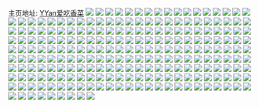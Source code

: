主页地址: [YYan爱吃香菜](https://weibo.com/u/6401293589) 
![](https://wx4.sinaimg.cn/mw2000/006ZdaSNly1gxb7laqv2bj31pc29skjl.jpg) 
![](https://wx4.sinaimg.cn/mw2000/006ZdaSNly1gxb7lb8nomj31pc22me81.jpg) 
![](https://wx4.sinaimg.cn/mw2000/006ZdaSNly1gwxgr3rjz4j30u0140wkq.jpg) 
![](https://wx4.sinaimg.cn/mw2000/006ZdaSNly1gwmm15zw0nj32dc2dchdu.jpg) 
![](https://wx4.sinaimg.cn/mw2000/006ZdaSNly1gwmm16plf5j31hc1hce4p.jpg) 
![](https://wx4.sinaimg.cn/mw2000/006ZdaSNly1gwmm17qx57j31hc1hchdt.jpg) 
![](https://wx4.sinaimg.cn/mw2000/006ZdaSNly1gwmm18pubkj31hc1hdb0h.jpg) 
![](https://wx4.sinaimg.cn/mw2000/006ZdaSNly1gwmm1cpi5mj32dc2dchdv.jpg) 
![](https://wx4.sinaimg.cn/mw2000/006ZdaSNly1gwmm19y37tj31hc1hcqv7.jpg) 
![](https://wx4.sinaimg.cn/mw2000/006ZdaSNly1gwmm1ayg9jj31s02dcx6p.jpg) 
![](https://wx4.sinaimg.cn/mw2000/006ZdaSNly1gwmm37mv9cj31hc13ze28.jpg) 
![](https://wx4.sinaimg.cn/mw2000/006ZdaSNly1gwmm37ycntj30u0140k4f.jpg) 
![](https://wx4.sinaimg.cn/mw2000/006ZdaSNly1gwlwnd4wjkj36md5co7wp.jpg) 
![](https://wx4.sinaimg.cn/mw2000/006ZdaSNly1gwlwnivq8ej30qw0tj74n.jpg) 
![](https://wx4.sinaimg.cn/mw2000/006ZdaSNly1gwlwngpq1fj374w5conpi.jpg) 
![](https://wx4.sinaimg.cn/mw2000/006ZdaSNly1gwlwnhhjo1j325q2ndnd7.jpg) 
![](https://wx4.sinaimg.cn/mw2000/006ZdaSNly1gwlwp2ibd8j374w5coe88.jpg) 
![](https://wx4.sinaimg.cn/mw2000/006ZdaSNly1gwlwp6gwqmj374w5cohe0.jpg) 
![](https://wx4.sinaimg.cn/mw2000/006ZdaSNly1gwlwaqhkzpj30qw17fq6c.jpg) 
![](https://wx4.sinaimg.cn/mw2000/006ZdaSNly1gwlwa8yb7xj31yp340qv5.jpg) 
![](https://wx4.sinaimg.cn/mw2000/006ZdaSNly1gwjg4rhao8j30u01fogps.jpg) 
![](https://wx4.sinaimg.cn/mw2000/006ZdaSNly1gweqot7ngyj30lc0sg452.jpg) 
![](https://wx4.sinaimg.cn/mw2000/006ZdaSNly1gweqqpre3lj30qw10ejso.jpg) 
![](https://wx4.sinaimg.cn/mw2000/006ZdaSNly1gw2u7l8t25j34fm2pcnpe.jpg) 
![](https://wx4.sinaimg.cn/mw2000/006ZdaSNly1gw2u9curv7j35co74wqvc.jpg) 
![](https://wx4.sinaimg.cn/mw2000/006ZdaSNly1gw22bswsaij34so3v9e83.jpg) 
![](https://wx4.sinaimg.cn/mw2000/006ZdaSNly1gw22bvnx7dj35co74wx6v.jpg) 
![](https://wx4.sinaimg.cn/mw2000/006ZdaSNly1gw22bw3ng8j30o00qawnk.jpg) 
![](https://wx4.sinaimg.cn/mw2000/006ZdaSNly1gw22byq3t3j35co74wb2f.jpg) 
![](https://wx4.sinaimg.cn/mw2000/006ZdaSNly1gw22c0a990j341o5p0x6s.jpg) 
![](https://wx4.sinaimg.cn/mw2000/006ZdaSNly1gvyfl2p2ewj374w5cokjt.jpg) 
![](https://wx4.sinaimg.cn/mw2000/006ZdaSNly1gvyfl5iwa1j374w5cox6w.jpg) 
![](https://wx4.sinaimg.cn/mw2000/006ZdaSNly1gvyfl82jdjj374w5coe88.jpg) 
![](https://wx4.sinaimg.cn/mw2000/006ZdaSNly1gvyflamkn4j374w5co7wp.jpg) 
![](https://wx4.sinaimg.cn/mw2000/006ZdaSNly1gvyflbacxkj31hc0o07fr.jpg) 
![](https://wx4.sinaimg.cn/mw2000/006ZdaSNly1gvyflded85j35co74wb2g.jpg) 
![](https://wx4.sinaimg.cn/mw2000/006ZdaSNly1gvyfldxc93j31hc0o0amg.jpg) 
![](https://wx4.sinaimg.cn/mw2000/006ZdaSNly1gvyfleddijj31hc0o0gz7.jpg) 
![](https://wx4.sinaimg.cn/mw2000/006ZdaSNly1gvyflghyefj374w5cox6w.jpg) 
![](https://wx4.sinaimg.cn/mw2000/006ZdaSNly1gvyflheolnj30o01hctl7.jpg) 
![](https://wx4.sinaimg.cn/mw2000/006ZdaSNly1gvyflhxoz4j30o01hch1e.jpg) 
![](https://wx4.sinaimg.cn/mw2000/006ZdaSNly1gvwdxqnvy0j30u016pq8y.jpg) 
![](https://wx4.sinaimg.cn/mw2000/006ZdaSNly1gvwdxru0y5j31w8342b29.jpg) 
![](https://wx4.sinaimg.cn/mw2000/006ZdaSNly1gvii43f3ucj61400u0woh02.jpg) 
![](https://wx4.sinaimg.cn/mw2000/006ZdaSNly1gvii43p6gjj61400u0n9102.jpg) 
![](https://wx4.sinaimg.cn/mw2000/006ZdaSNly1gvii44js1qj61400u0tim02.jpg) 
![](https://wx4.sinaimg.cn/mw2000/006ZdaSNly1gvii44v3t7j61400u07dt02.jpg) 
![](https://wx4.sinaimg.cn/mw2000/006ZdaSNly1gvii45i5e6j61400u049902.jpg) 
![](https://wx4.sinaimg.cn/mw2000/006ZdaSNly1gvii457vvlj61400u0n7b02.jpg) 
![](https://wx4.sinaimg.cn/mw2000/006ZdaSNly1gvii45tub4j61400u04by02.jpg) 
![](https://wx4.sinaimg.cn/mw2000/006ZdaSNly1gvii462qr9j61400u07fq02.jpg) 
![](https://wx4.sinaimg.cn/mw2000/006ZdaSNly1gvi5c2z3r4j620e340npd02.jpg) 
![](https://wx4.sinaimg.cn/mw2000/006ZdaSNly1gvi5bugn2ij622d33rb2902.jpg) 
![](https://wx4.sinaimg.cn/mw2000/006ZdaSNly1gv5g52cj5ij60rv114qe702.jpg) 
![](https://wx4.sinaimg.cn/mw2000/006ZdaSNly1gv4ut6atl0j31z43424qp.jpg) 
![](https://wx4.sinaimg.cn/mw2000/006ZdaSNly1gv4utwoivmj62c03401kz02.jpg) 
![](https://wx4.sinaimg.cn/mw2000/006ZdaSNly1gv3l624gl4j65co74wx6w02.jpg) 
![](https://wx4.sinaimg.cn/mw2000/006ZdaSNly1guwbxdh5aaj657p5xex6u02.jpg) 
![](https://wx4.sinaimg.cn/mw2000/006ZdaSNly1guwbxf8ii7j666e462nph02.jpg) 
![](https://wx4.sinaimg.cn/mw2000/006ZdaSNly1guvg44xcimj674w5co4qw02.jpg) 
![](https://wx4.sinaimg.cn/mw2000/006ZdaSNgy1guuxahri6jj65co74wkjs02.jpg) 
![](https://wx4.sinaimg.cn/mw2000/006ZdaSNgy1guuxakmqglj674w5co4qw02.jpg) 
![](https://wx4.sinaimg.cn/mw2000/006ZdaSNly1gut7t11iafj65co74w7wp02.jpg) 
![](https://wx4.sinaimg.cn/mw2000/006ZdaSNly1gut7t1qjk1j61hc0o04c902.jpg) 
![](https://wx4.sinaimg.cn/mw2000/006ZdaSNly1gut7t27ak9j60o01hc7iq02.jpg) 
![](https://wx4.sinaimg.cn/mw2000/006ZdaSNly1gut7t5sx66j674w5co1l602.jpg) 
![](https://wx4.sinaimg.cn/mw2000/006ZdaSNly1gut7t6y3qzj31hc0o0dv7.jpg) 
![](https://wx4.sinaimg.cn/mw2000/006ZdaSNly1gut7t9ognfj65co74wx6w02.jpg) 
![](https://wx4.sinaimg.cn/mw2000/006ZdaSNly1gut7taaptpj60o01hcalp02.jpg) 
![](https://wx4.sinaimg.cn/mw2000/006ZdaSNly1gut7teenq7j674w5cox6y02.jpg) 
![](https://wx4.sinaimg.cn/mw2000/006ZdaSNly1gut7thzcgaj65co74wb2f02.jpg) 
![](https://wx4.sinaimg.cn/mw2000/006ZdaSNly1gut7tmipbvj35co74w7wp.jpg) 
![](https://wx4.sinaimg.cn/mw2000/006ZdaSNly1gut7tr0duwj65co74wkjv02.jpg) 
![](https://wx4.sinaimg.cn/mw2000/006ZdaSNly1gut7tu4jhtj35co74wkjr.jpg) 
![](https://wx4.sinaimg.cn/mw2000/006ZdaSNly1gut7tul3rij60qw0ff0v502.jpg) 
![](https://wx4.sinaimg.cn/mw2000/006ZdaSNly1gut7tz0pmuj65co74whe002.jpg) 
![](https://wx4.sinaimg.cn/mw2000/006ZdaSNly1gut7u2ok4jj35co74wnpm.jpg) 
![](https://wx4.sinaimg.cn/mw2000/006ZdaSNly1gumv5msq81j621p33l7wh02.jpg) 
![](https://wx4.sinaimg.cn/mw2000/006ZdaSNly1gudlscsb0qj674w5cou1402.jpg) 
![](https://wx4.sinaimg.cn/mw2000/006ZdaSNly1gudlsere0oj60tq07z3zc02.jpg) 
![](https://wx4.sinaimg.cn/mw2000/006ZdaSNly1gudlsg5x3tj60u0092t9g02.jpg) 
![](https://wx4.sinaimg.cn/mw2000/006ZdaSNly1gudlskz7yrj61qm340u0x02.jpg) 
![](https://wx4.sinaimg.cn/mw2000/006ZdaSNly1gu4hb4rwepj336h3pu4qq.jpg) 
![](https://wx4.sinaimg.cn/mw2000/006ZdaSNly1gtnhqq377hj33402c0x6h.jpg) 
![](https://wx4.sinaimg.cn/mw2000/006ZdaSNly1gtl2l066v1j31mu340npd.jpg) 
![](https://wx4.sinaimg.cn/mw2000/006ZdaSNly1gtl2l1pc9xj32c03407wi.jpg) 
![](https://wx4.sinaimg.cn/mw2000/006ZdaSNly1gtl2l3j4lpj32c0340e82.jpg) 
![](https://wx4.sinaimg.cn/mw2000/006ZdaSNly1gtl2l62witj32c0340u0x.jpg) 
![](https://wx4.sinaimg.cn/mw2000/006ZdaSNly1gtl2lb2t38j3340340kjn.jpg) 
![](https://wx4.sinaimg.cn/mw2000/006ZdaSNly1gtl2ldkneej31iu340kjl.jpg) 
![](https://wx4.sinaimg.cn/mw2000/006ZdaSNly1gtl2lf1q4dj31s025kb1j.jpg) 
![](https://wx4.sinaimg.cn/mw2000/006ZdaSNly1gtl2liweryj33402c0hdu.jpg) 
![](https://wx4.sinaimg.cn/mw2000/006ZdaSNly1gtl2lk74qlj33402c0npe.jpg) 
![](https://wx4.sinaimg.cn/mw2000/006ZdaSNly1gtl2llxavgj32c0340qv6.jpg) 
![](https://wx4.sinaimg.cn/mw2000/006ZdaSNly1gtl2lnaapdj33402c0b2a.jpg) 
![](https://wx4.sinaimg.cn/mw2000/006ZdaSNly1gtl2lrhwqsj32c0340npf.jpg) 
![](https://wx4.sinaimg.cn/mw2000/006ZdaSNly1gr8xhycuiuj31mo268npe.jpg) 
![](https://wx4.sinaimg.cn/mw2000/006ZdaSNly1gr8xiwtq3dj31mo2684qr.jpg) 
![](https://wx4.sinaimg.cn/mw2000/006ZdaSNly1gr8xjdl35uj31mo268u0y.jpg) 
![](https://wx4.sinaimg.cn/mw2000/006ZdaSNly1gr8xjjia4vj30qo0vzgoo.jpg) 
![](https://wx4.sinaimg.cn/mw2000/006ZdaSNly1gr8xjl693bj30lx1fpgol.jpg) 
![](https://wx4.sinaimg.cn/mw2000/006ZdaSNly1gr8xjm8olgj30qo0vydjs.jpg) 
![](https://wx4.sinaimg.cn/mw2000/006ZdaSNly1gr8xjnne6oj30kc0tc76i.jpg) 
![](https://wx4.sinaimg.cn/mw2000/006ZdaSNly1gr8xjt0zwoj32b817vkee.jpg) 
![](https://wx4.sinaimg.cn/mw2000/006ZdaSNly1gr8xkzme16j32ao1q0hdw.jpg) 
![](https://wx4.sinaimg.cn/mw2000/006ZdaSNly1gr7sxq9vthj31cc1m81fs.jpg) 
![](https://wx4.sinaimg.cn/mw2000/006ZdaSNly1gr7syf31woj31cc1mu4pk.jpg) 
![](https://wx4.sinaimg.cn/mw2000/006ZdaSNly1gr7sygu0wlj31cc1lk4jo.jpg) 
![](https://wx4.sinaimg.cn/mw2000/006ZdaSNly1gr7syys79ij32ao1q0u10.jpg) 
![](https://wx4.sinaimg.cn/mw2000/006ZdaSNly1gr7szg1l42j32ao1q0e85.jpg) 
![](https://wx4.sinaimg.cn/mw2000/006ZdaSNly1gr7t12eqdyj31q02aonpf.jpg) 
![](https://wx4.sinaimg.cn/mw2000/006ZdaSNly1gr7t13bn6mj30c00c0gm3.jpg) 
![](https://wx4.sinaimg.cn/mw2000/006ZdaSNly1gr63yt7zt5j31mo1zlni5.jpg) 
![](https://wx4.sinaimg.cn/mw2000/006ZdaSNly1gr63z38phhj31mo1uskjl.jpg) 
![](https://wx4.sinaimg.cn/mw2000/006ZdaSNly1gr6404o2lcj31sg1cc4qr.jpg) 
![](https://wx4.sinaimg.cn/mw2000/006ZdaSNly1gr640co0r7j30pp1hc1fs.jpg) 
![](https://wx4.sinaimg.cn/mw2000/006ZdaSNly1gr6407fd3rj30rs0qlwm6.jpg) 
![](https://wx4.sinaimg.cn/mw2000/006ZdaSNly1gqvv5in4sij31mo1yre81.jpg) 
![](https://wx4.sinaimg.cn/mw2000/006ZdaSNly1gqvv5qtbv2j31cc1lohdt.jpg) 
![](https://wx4.sinaimg.cn/mw2000/006ZdaSNly1gqvv5u8ok9j31m11m1hdt.jpg) 
![](https://wx4.sinaimg.cn/mw2000/006ZdaSNly1gqvv63nzhcj32ao328hdw.jpg) 
![](https://wx4.sinaimg.cn/mw2000/006ZdaSNly1gqvv6bnzk9j32ao328u0z.jpg) 
![](https://wx4.sinaimg.cn/mw2000/006ZdaSNly1gqvv6in6zdj32ao328kjn.jpg) 
![](https://wx4.sinaimg.cn/mw2000/006ZdaSNly1gqvv6qiz51j32ao1q0qv7.jpg) 
![](https://wx4.sinaimg.cn/mw2000/006ZdaSNly1gqvv6yiymrj32ao1q01l0.jpg) 
![](https://wx4.sinaimg.cn/mw2000/006ZdaSNly1gqvv74qkn9j32ao3284qp.jpg) 
![](https://wx4.sinaimg.cn/mw2000/006ZdaSNly1gqnoqy7i2ej30u01alafl.jpg) 
![](https://wx4.sinaimg.cn/mw2000/006ZdaSNly1gqnoqz0nmhj30u0197440.jpg) 
![](https://wx4.sinaimg.cn/mw2000/006ZdaSNly1gqnor2cd1mj30u01qcnan.jpg) 
![](https://wx4.sinaimg.cn/mw2000/006ZdaSNly1gqnor2o7jjj30c80c8mxi.jpg) 
![](https://wx4.sinaimg.cn/mw2000/006ZdaSNly1gqmvist6zrj32ao3281kz.jpg) 
![](https://wx4.sinaimg.cn/mw2000/006ZdaSNly1gqmvj4nx4uj33282aohdu.jpg) 
![](https://wx4.sinaimg.cn/mw2000/006ZdaSNly1gqmvjlakjzj33282aohdv.jpg) 
![](https://wx4.sinaimg.cn/mw2000/006ZdaSNly1gqmvjqnztij32ao3284qr.jpg) 
![](https://wx4.sinaimg.cn/mw2000/006ZdaSNly1gqmvjt7oh3j31t82o04qq.jpg) 
![](https://wx4.sinaimg.cn/mw2000/006ZdaSNly1gqmvjwqsr6j31m82ijqv5.jpg) 
![](https://wx4.sinaimg.cn/mw2000/006ZdaSNly1gqmvk01nwnj31z22qi1ky.jpg) 
![](https://wx4.sinaimg.cn/mw2000/006ZdaSNly1gqmvk6dcktj31t33281kz.jpg) 
![](https://wx4.sinaimg.cn/mw2000/006ZdaSNly1gqmvkc4oh0j31yh3281kz.jpg) 
![](https://wx4.sinaimg.cn/mw2000/006ZdaSNly1gqmvkdez2tj30pp1hctt5.jpg) 
![](https://wx4.sinaimg.cn/mw2000/006ZdaSNly1gq5dmj4q9cj31ju2alnpe.jpg) 
![](https://wx4.sinaimg.cn/mw2000/006ZdaSNly1gq5dmnrwrij31q02aoqv5.jpg) 
![](https://wx4.sinaimg.cn/mw2000/006ZdaSNly1gq5dmv2ms7j31q02aonpf.jpg) 
![](https://wx4.sinaimg.cn/mw2000/006ZdaSNly1gq5dmzu7pnj33282ao4qq.jpg) 
![](https://wx4.sinaimg.cn/mw2000/006ZdaSNly1gq5dn77n4bj33282aoqv7.jpg) 
![](https://wx4.sinaimg.cn/mw2000/006ZdaSNly1gq5dnde3v6j32ao3284qr.jpg) 
![](https://wx4.sinaimg.cn/mw2000/006ZdaSNly1gq5dnj5omqj32ao328hdu.jpg) 
![](https://wx4.sinaimg.cn/mw2000/006ZdaSNly1gq5dno6z2rj32312vlb2a.jpg) 
![](https://wx4.sinaimg.cn/mw2000/006ZdaSNly1gq5dnt07e3j3239328qv5.jpg) 
![](https://wx4.sinaimg.cn/mw2000/006ZdaSNly1gq5dnwajigj31lh26re81.jpg) 
![](https://wx4.sinaimg.cn/mw2000/006ZdaSNly1gq5do3ksccj31mo268hdv.jpg) 
![](https://wx4.sinaimg.cn/mw2000/006ZdaSNly1gq5dobql0sj31mo268u0z.jpg) 
![](https://wx4.sinaimg.cn/mw2000/006ZdaSNly1gq5doia8v9j31mo2684qr.jpg) 
![](https://wx4.sinaimg.cn/mw2000/006ZdaSNly1gq5dqwn8j2j31mo2684qr.jpg) 
![](https://wx4.sinaimg.cn/mw2000/006ZdaSNly1gq5du5ipqjj31mo268b2c.jpg) 
![](https://wx4.sinaimg.cn/mw2000/006ZdaSNly1gq5dunfol4j31mo2684qs.jpg) 
![](https://wx4.sinaimg.cn/mw2000/006ZdaSNly1gq5dv20kmhj31mo268u0x.jpg) 
![](https://wx4.sinaimg.cn/mw2000/006ZdaSNly1gq5dv8zi7rj31mo268u0x.jpg) 
![](https://wx4.sinaimg.cn/mw2000/006ZdaSNly1gpqa7wxe3aj32ao1q0e85.jpg) 
![](https://wx4.sinaimg.cn/mw2000/006ZdaSNly1gpqa82k276j32ao328qv7.jpg) 
![](https://wx4.sinaimg.cn/mw2000/006ZdaSNly1gpqa88i9v0j32o03k0npg.jpg) 
![](https://wx4.sinaimg.cn/mw2000/006ZdaSNly1gpqa8d2blej33282aou0y.jpg) 
![](https://wx4.sinaimg.cn/mw2000/006ZdaSNly1gpqa8eymluj31cc1avb29.jpg) 
![](https://wx4.sinaimg.cn/mw2000/006ZdaSNly1gox77mydz5j30qo11377i.jpg) 
![](https://wx4.sinaimg.cn/mw2000/006ZdaSNly1go8oevn2mlj30u00gv755.jpg) 
![](https://wx4.sinaimg.cn/mw2000/006ZdaSNly1gmui63ysixj30qo12kaec.jpg) 
![](https://wx4.sinaimg.cn/mw2000/006ZdaSNly1gm99aqbvvrj32ao328e87.jpg) 
![](https://wx4.sinaimg.cn/mw2000/006ZdaSNly1gm7kqp81sdj31mo1yxqv5.jpg) 
![](https://wx4.sinaimg.cn/mw2000/006ZdaSNly1gm7kqyv7fqj31mo1z6npe.jpg) 
![](https://wx4.sinaimg.cn/mw2000/006ZdaSNly1gm7kr2zyy1j31mo1z0kjl.jpg) 
![](https://wx4.sinaimg.cn/mw2000/006ZdaSNly1gm7kr3gr56j30ht0htdgm.jpg) 
![](https://wx4.sinaimg.cn/mw2000/006ZdaSNly1gm6p29wtywj30u00wl0xr.jpg) 
![](https://wx4.sinaimg.cn/mw2000/006ZdaSNly1gm6p2aeufoj30t016b7as.jpg) 
![](https://wx4.sinaimg.cn/mw2000/006ZdaSNly1gm6p2apvs6j30j60h6wh8.jpg) 
![](https://wx4.sinaimg.cn/mw2000/006ZdaSNly1gm6p2b22jbj30u01hcgpg.jpg) 
![](https://wx4.sinaimg.cn/mw2000/006ZdaSNly1gm6p2bc554j30ho0ee0ub.jpg) 
![](https://wx4.sinaimg.cn/mw2000/006ZdaSNly1gm6p2bns4hj30u00ucjua.jpg) 
![](https://wx4.sinaimg.cn/mw2000/006ZdaSNly1gm6p2dm94sj30v924qhdt.jpg) 
![](https://wx4.sinaimg.cn/mw2000/006ZdaSNly1gm6p2e3fx5j30u00l5jur.jpg) 
![](https://wx4.sinaimg.cn/mw2000/006ZdaSNly1gm6ou1ayxwj30u02b07c5.jpg) 
![](https://wx4.sinaimg.cn/mw2000/006ZdaSNly1gm6ou1vvilj30u031ydnx.jpg) 
![](https://wx4.sinaimg.cn/mw2000/006ZdaSNly1gm6ou282ynj30my0fgtbp.jpg) 
![](https://wx4.sinaimg.cn/mw2000/006ZdaSNly1gm6ou2i00kj30ku0e8tak.jpg) 
![](https://wx4.sinaimg.cn/mw2000/006ZdaSNly1gm6ou2svfsj30u00ny427.jpg) 
![](https://wx4.sinaimg.cn/mw2000/006ZdaSNly1gm6ou333b5j30f00bedhb.jpg) 
![](https://wx4.sinaimg.cn/mw2000/006ZdaSNly1gm6ou3jjhtj30yi0x07b6.jpg) 
![](https://wx4.sinaimg.cn/mw2000/006ZdaSNly1gm6ou42nbuj30u00u0dkc.jpg) 
![](https://wx4.sinaimg.cn/mw2000/006ZdaSNly1gm6ou4wjotj318g4we16h.jpg) 
![](https://wx4.sinaimg.cn/mw2000/006ZdaSNly1gm6ou6125mj30u00zmjw4.jpg) 
![](https://wx4.sinaimg.cn/mw2000/006ZdaSNly1gm6ou6xsgjj30yi0j0gpz.jpg) 
![](https://wx4.sinaimg.cn/mw2000/006ZdaSNly1gm6ou7d97uj30u00i8tcj.jpg) 
![](https://wx4.sinaimg.cn/mw2000/006ZdaSNly1gm6ou84x29j30u0586qe1.jpg) 
![](https://wx4.sinaimg.cn/mw2000/006ZdaSNly1gm6ou92kojj30u03ua12u.jpg) 
![](https://wx4.sinaimg.cn/mw2000/006ZdaSNly1gm6ou9qhjmj30u01knn53.jpg) 
![](https://wx4.sinaimg.cn/mw2000/006ZdaSNly1gjm8ye2m4yj30wx0k743l.jpg) 
![](https://wx4.sinaimg.cn/mw2000/006ZdaSNly1gjm8ykqctwj31mo268hdw.jpg) 
![](https://wx4.sinaimg.cn/mw2000/006ZdaSNly1gj1w9qew5rj30u007nmz9.jpg) 
![](https://wx4.sinaimg.cn/mw2000/006ZdaSNly1gg4838k0yej30u00gfq5v.jpg) 
![](https://wx4.sinaimg.cn/mw2000/006ZdaSNly1gflt0kyigaj30tc0yidjq.jpg) 
![](https://wx4.sinaimg.cn/mw2000/006ZdaSNly1gf0afjxmzij30gk0dyab5.jpg) 
![](https://wx4.sinaimg.cn/mw2000/006ZdaSNly1gez9zd40uwj30u00im419.jpg) 
![](https://wx4.sinaimg.cn/mw2000/006ZdaSNly1gefg3quo3gj30qo18c41q.jpg) 
![](https://wx4.sinaimg.cn/mw2000/006ZdaSNly1gcdj5lts00j30nk0i9acw.jpg) 
![](https://wx4.sinaimg.cn/mw2000/006ZdaSNly1gcdj5m8zjaj30u007udhv.jpg) 
![](https://wx4.sinaimg.cn/mw2000/006ZdaSNly1gcdj5mikitj30gn09ggmf.jpg) 
![](https://wx4.sinaimg.cn/mw2000/006ZdaSNly1gcdj5mssesj30u00fcgmg.jpg) 
![](https://wx4.sinaimg.cn/mw2000/006ZdaSNly1gcdj5n5x8sj30qo08kab6.jpg) 
![](https://wx4.sinaimg.cn/mw2000/006ZdaSNly1gcdj5nlb6ij30n00jg415.jpg) 
![](https://wx4.sinaimg.cn/mw2000/006ZdaSNly1gcdj1sdvz9j30u01qcwjl.jpg) 
![](https://wx4.sinaimg.cn/mw2000/006ZdaSNly1gcdj1t09ecj30u01qc442.jpg) 
![](https://wx4.sinaimg.cn/mw2000/006ZdaSNly1gbvqja8x93j30u02hu1f8.jpg) 
![](https://wx4.sinaimg.cn/mw2000/006ZdaSNly1gagxin3epxj3180268e81.jpg) 
![](https://wx4.sinaimg.cn/mw2000/006ZdaSNly1gagxir8ovnj31802687wj.jpg) 
![](https://wx4.sinaimg.cn/mw2000/006ZdaSNly1gagxiuy4lvj31802687wi.jpg) 
![](https://wx4.sinaimg.cn/mw2000/006ZdaSNly1gag1l3czvjj33282ao1ky.jpg) 
![](https://wx4.sinaimg.cn/mw2000/006ZdaSNly1ga99lok66kj3180268x6q.jpg) 
![](https://wx4.sinaimg.cn/mw2000/006ZdaSNly1ga99lpfoh4j3180268u0x.jpg) 
![](https://wx4.sinaimg.cn/mw2000/006ZdaSNly1ga99lqk6txj3180268x6q.jpg) 
![](https://wx4.sinaimg.cn/mw2000/006ZdaSNly1ga99ltnz8gj3180268b2b.jpg) 
![](https://wx4.sinaimg.cn/mw2000/006ZdaSNly1g9ghfqlag1j30u00ls76h.jpg) 
![](https://wx4.sinaimg.cn/mw2000/006ZdaSNly1g6b4d8sa3bj31mo268x6p.jpg) 
![](https://wx4.sinaimg.cn/mw2000/006ZdaSNly1g6b4d9c2dtj30po1hc1ei.jpg) 
![](https://wx4.sinaimg.cn/mw2000/006ZdaSNly1g6b4dan8j8j31mo268x6p.jpg) 
![](https://wx4.sinaimg.cn/mw2000/006ZdaSNly1g6b4dc5ocsj31mo268qv5.jpg) 
![](https://wx4.sinaimg.cn/mw2000/006ZdaSNly1g6b4ddpvr8j31mo268u0y.jpg) 
![](https://wx4.sinaimg.cn/mw2000/006ZdaSNly1g58wkp2x0lj30rs0qrmzw.jpg) 

